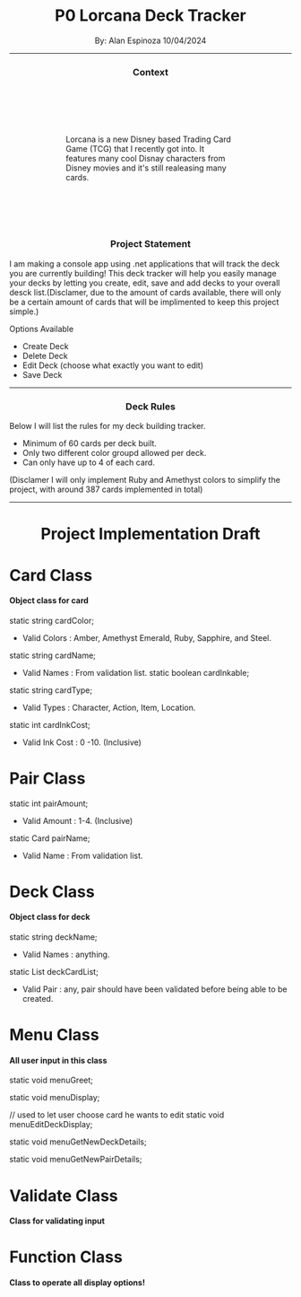 
<div align="center">

  <h1 style="text-align: center;">P0 Lorcana Deck Tracker</h1>
  <p>By: Alan Espinoza 10/04/2024</p>

</div>

----

<div align="center">
    <h3>Context</h3>
</div>

<div style="Margin:20%;">

Lorcana is a new Disney based Trading Card Game (TCG) that I recently got into. It features many cool Disnay characters from Disney movies and it's still realeasing many cards.

</div>

<div align="center">
    <h3>Project Statement</h3>
</div>

I am making a console app using .net applications that will track the deck you are currently building! This deck tracker will help you easily manage your decks by letting you create, edit, save and add decks to your overall desck list.(Disclamer, due to the amount of cards available, there will only be a certain amount of cards that will be implimented to keep this project simple.)

Options Available
 - Create Deck
 - Delete Deck
 - Edit Deck (choose what exactly you want to edit)
 - Save Deck

----

<div align="center">
    <h3>Deck Rules</h3>
</div>

Below I will list the rules for my deck building tracker.

- Minimum of 60 cards per deck built.
- Only two different color groupd allowed per deck.
- Can only have up to 4 of each card. 

(Disclamer I will only implement Ruby and Amethyst colors to simplify the project, with around 387 cards implemented in total)

---- 

<div align="center">
    <h1>Project Implementation Draft</h1>
</div>



# Card Class
#### Object class for card

static string cardColor;
- Valid Colors : Amber, Amethyst Emerald, Ruby, Sapphire, and Steel.

static string cardName;
- Valid Names : From validation list.
static boolean cardInkable;

static string cardType;
- Valid Types : Character, Action, Item, Location.

static int cardInkCost;
- Valid Ink Cost : 0 -10. (Inclusive)

# Pair Class
static int pairAmount;
 - Valid Amount : 1-4. (Inclusive)

 static Card pairName;
 - Valid Name : From validation list.


# Deck Class
#### Object class for deck

static string deckName;
- Valid Names : anything.

static List<pairName p> deckCardList;
- Valid Pair : any, pair should have been validated before being able to be created.

# Menu Class
#### All user input in this class

static void menuGreet;

static void menuDisplay;

// used to let user choose card he wants to edit
static void menuEditDeckDisplay;

static void menuGetNewDeckDetails;

static void menuGetNewPairDetails;

# Validate Class
#### Class for validating input

# Function Class
#### Class to operate all display options!















